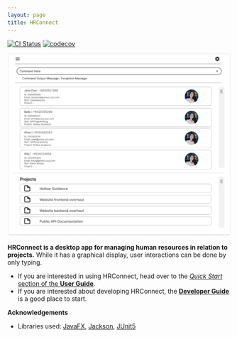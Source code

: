 ```yaml
---
layout: page
title: HRConnect
---
```


[![CI Status](https://github.com/se-edu/addressbook-level3/workflows/Java%20CI/badge.svg)](https://github.com/se-edu/addressbook-level3/actions)
[![codecov](https://codecov.io/gh/se-edu/addressbook-level3/branch/master/graph/badge.svg)](https://codecov.io/gh/se-edu/addressbook-level3)

![Ui](images/Ui.png)

**HRConnect is a desktop app for managing human resources in relation to projects.** While it has a graphical display, user interactions can be done by only typing.

* If you are interested in using HRConnect, head over to the [_Quick Start_ section of the **User Guide**](UserGuide.html#quick-start).
* If you are interested about developing HRConnect, the [**Developer Guide**](DeveloperGuide.html) is a good place to start.


**Acknowledgements**

* Libraries used: [JavaFX](https://openjfx.io/), [Jackson](https://github.com/FasterXML/jackson), [JUnit5](https://github.com/junit-team/junit5)
